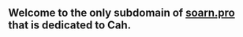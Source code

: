 ## Welcome to the only subdomain of [soarn.pro](https://soarn.pro/?utm_source=files&utm_medium=subdomain&utm_campaign=cah) that is dedicated to Cah.
